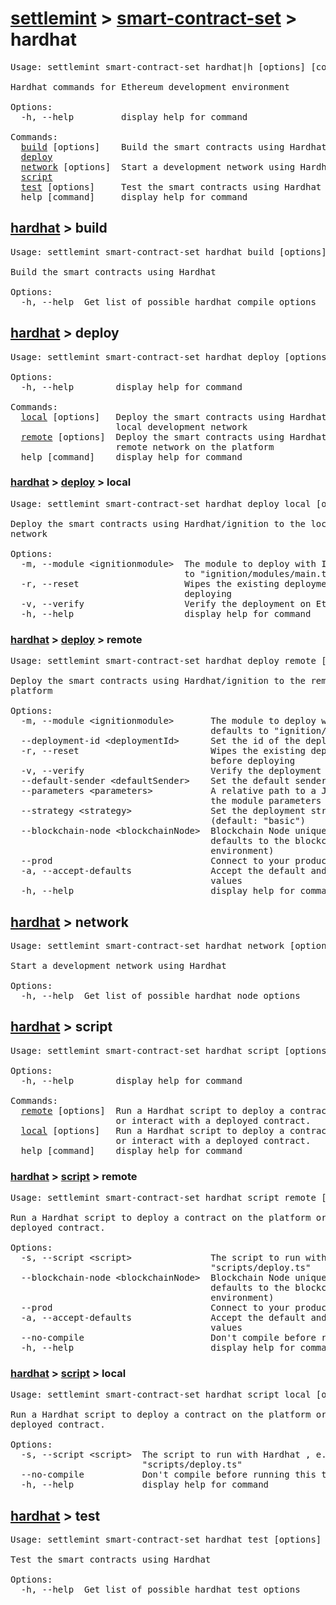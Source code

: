 <h1 id="home"><a href="../../settlemint.md">settlemint</a> > <a href="../smart-contract-set.md">smart-contract-set</a> > hardhat</h1>

<pre>Usage: settlemint smart-contract-set hardhat|h [options] [command]

Hardhat commands for Ethereum development environment

Options:
  -h, --help         display help for command

Commands:
  <a href="#hardhat-build">build</a> [options]    Build the smart contracts using Hardhat
  <a href="#hardhat-deploy">deploy</a>
  <a href="#hardhat-network">network</a> [options]  Start a development network using Hardhat
  <a href="#hardhat-script">script</a>
  <a href="#hardhat-test">test</a> [options]     Test the smart contracts using Hardhat
  help [command]     display help for command
</pre>

<h2 id="hardhat-build"><a href="#home">hardhat</a> > build</h2>

<pre>Usage: settlemint smart-contract-set hardhat build [options]

Build the smart contracts using Hardhat

Options:
  -h, --help  Get list of possible hardhat compile options
</pre>

<h2 id="hardhat-deploy"><a href="#home">hardhat</a> > deploy</h2>

<pre>Usage: settlemint smart-contract-set hardhat deploy [options] [command]

Options:
  -h, --help        display help for command

Commands:
  <a href="#deploy-local">local</a> [options]   Deploy the smart contracts using Hardhat/ignition to the
                    local development network
  <a href="#deploy-remote">remote</a> [options]  Deploy the smart contracts using Hardhat/ignition to the
                    remote network on the platform
  help [command]    display help for command
</pre>

<h3 id="deploy-local"><a href="#home">hardhat</a> > <a href="#hardhat-deploy">deploy</a> > local</h3>

<pre>Usage: settlemint smart-contract-set hardhat deploy local [options]

Deploy the smart contracts using Hardhat/ignition to the local development
network

Options:
  -m, --module &lt;ignitionmodule&gt;  The module to deploy with Ignition, defaults
                                 to &quot;ignition/modules/main.ts&quot;
  -r, --reset                    Wipes the existing deployment state before
                                 deploying
  -v, --verify                   Verify the deployment on Etherscan
  -h, --help                     display help for command
</pre>

<h3 id="deploy-remote"><a href="#home">hardhat</a> > <a href="#hardhat-deploy">deploy</a> > remote</h3>

<pre>Usage: settlemint smart-contract-set hardhat deploy remote [options]

Deploy the smart contracts using Hardhat/ignition to the remote network on the
platform

Options:
  -m, --module &lt;ignitionmodule&gt;       The module to deploy with Ignition,
                                      defaults to &quot;ignition/modules/main.ts&quot;
  --deployment-id &lt;deploymentId&gt;      Set the id of the deployment
  -r, --reset                         Wipes the existing deployment state
                                      before deploying
  -v, --verify                        Verify the deployment on Etherscan
  --default-sender &lt;defaultSender&gt;    Set the default sender for the deployment
  --parameters &lt;parameters&gt;           A relative path to a JSON file to use for
                                      the module parameters
  --strategy &lt;strategy&gt;               Set the deployment strategy to use
                                      (default: &quot;basic&quot;)
  --blockchain-node &lt;blockchainNode&gt;  Blockchain Node unique name (optional,
                                      defaults to the blockchain node in the
                                      environment)
  --prod                              Connect to your production environment
  -a, --accept-defaults               Accept the default and previously set
                                      values
  -h, --help                          display help for command
</pre>

<h2 id="hardhat-network"><a href="#home">hardhat</a> > network</h2>

<pre>Usage: settlemint smart-contract-set hardhat network [options]

Start a development network using Hardhat

Options:
  -h, --help  Get list of possible hardhat node options
</pre>

<h2 id="hardhat-script"><a href="#home">hardhat</a> > script</h2>

<pre>Usage: settlemint smart-contract-set hardhat script [options] [command]

Options:
  -h, --help        display help for command

Commands:
  <a href="#script-remote">remote</a> [options]  Run a Hardhat script to deploy a contract on the platform
                    or interact with a deployed contract.
  <a href="#script-local">local</a> [options]   Run a Hardhat script to deploy a contract on the platform
                    or interact with a deployed contract.
  help [command]    display help for command
</pre>

<h3 id="script-remote"><a href="#home">hardhat</a> > <a href="#hardhat-script">script</a> > remote</h3>

<pre>Usage: settlemint smart-contract-set hardhat script remote [options]

Run a Hardhat script to deploy a contract on the platform or interact with a
deployed contract.

Options:
  -s, --script &lt;script&gt;               The script to run with Hardhat , e.g.
                                      &quot;scripts/deploy.ts&quot;
  --blockchain-node &lt;blockchainNode&gt;  Blockchain Node unique name (optional,
                                      defaults to the blockchain node in the
                                      environment)
  --prod                              Connect to your production environment
  -a, --accept-defaults               Accept the default and previously set
                                      values
  --no-compile                        Don&#039;t compile before running this task
  -h, --help                          display help for command
</pre>

<h3 id="script-local"><a href="#home">hardhat</a> > <a href="#hardhat-script">script</a> > local</h3>

<pre>Usage: settlemint smart-contract-set hardhat script local [options]

Run a Hardhat script to deploy a contract on the platform or interact with a
deployed contract.

Options:
  -s, --script &lt;script&gt;  The script to run with Hardhat , e.g.
                         &quot;scripts/deploy.ts&quot;
  --no-compile           Don&#039;t compile before running this task
  -h, --help             display help for command
</pre>

<h2 id="hardhat-test"><a href="#home">hardhat</a> > test</h2>

<pre>Usage: settlemint smart-contract-set hardhat test [options]

Test the smart contracts using Hardhat

Options:
  -h, --help  Get list of possible hardhat test options
</pre>

